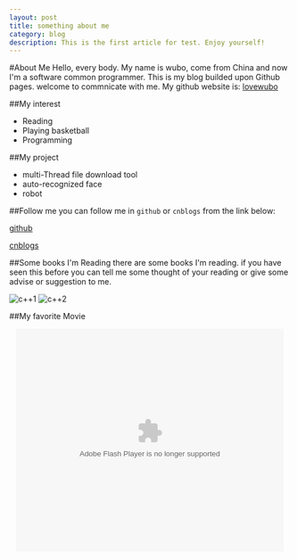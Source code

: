 ```yaml
---
layout: post
title: something about me
category: blog
description: This is the first article for test. Enjoy yourself!
---
```

#About Me
Hello, every body. My name is wubo, come from China and now I'm a software common programmer.
This is my blog builded upon Github pages. welcome to commnicate with me. 
My github website is: [lovewubo](http://lovewubo.github.io)
    
##My interest
* Reading
* Playing basketball
* Programming

##My project
+ multi-Thread file download tool
+ auto-recognized face
+ robot

##Follow me
you can follow me in `github` or `cnblogs` from the link below:

[github](http://github.com/lovewubo)

[cnblogs](http://cnblog.com/darkhorse)

##Some books I'm Reading
there are some books I'm reading. if you have seen this before you can tell me some thought of your reading
or give some advise or suggestion to me.


![c++1](http://img5.douban.com/lpic/s4556237.jpg)
![c++2](http://img3.douban.com/lpic/s2834951.jpg)

##My favorite Movie
<!--<iframe height="498" width="510" src="http://player.youku.com/embed/XNTUxNDY1NDY4" frameborder="0" style="margin:0 auto"></iframe>-->
<div style="text-align:center">
<embed src="http://player.youku.com/player.php/sid/XMzMxOTQ3NjE2/v.swf" allowFullScreen="true" quality="high" width="480" height="400" align="middle" allowScriptAccess="always" type="application/x-shockwave-flash"></embed>
</div>

